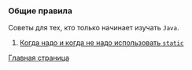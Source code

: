 ### Общие правила
Советы для тех, кто только начинает изучать `Java`.

1. [Когда надо и когда не надо использовать `static`](start/static_java.md)



[Главная страница](README.md)
